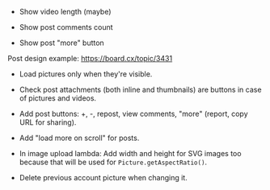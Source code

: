 * Show video length (maybe)

* Show post comments count

* Show post "more" button

Post design example:
https://board.cx/topic/3431

* Load pictures only when they're visible.

* Check post attachments (both inline and thumbnails) are buttons in case of pictures and videos.

* Add post buttons: +, -, repost, view comments, "more" (report, copy URL for sharing).

* Add "load more on scroll" for posts.

* In image upload lambda: Add width and height for SVG images too because that will be used for `Picture.getAspectRatio()`.

* Delete previous account picture when changing it.

<!-- * (мб) Прятать кнопки, если мышь не двигается, и нет тачей. -->

<!-- * Add fullscreen button. -->

<!-- * Add "Copy URL" button (sharing, will display an animated checkmark on click). -->

<!-- * Add zoom buttons section in the bottom. -->

<!--
* On next/prev show "preloading" spinner and only after the next/previous image loads do next/prev navigation. Lock while "preloading" (click, pan, keyboard).

* Add moving a picture on mouse down and mouse move (disable next/prev navigation in such case). Only allow moving if picture size exceeds screen size, and not allowing moving outside the picture bounds.

* Add "-" and "+" buttons for scaling (and the "initial scale" button between them) + mouse wheel + alt or shift.

* Sort post attachments in their order of embedding in the post, e.g. pictures. This is better for slideshow. Remove re-sorting in `Post.js` after that.
-->

<!--
https://crossorigin.me/https://google.com
https://gist.github.com/jimmywarting/ac1be6ea0297c16c477e17f8fbe51347
-->